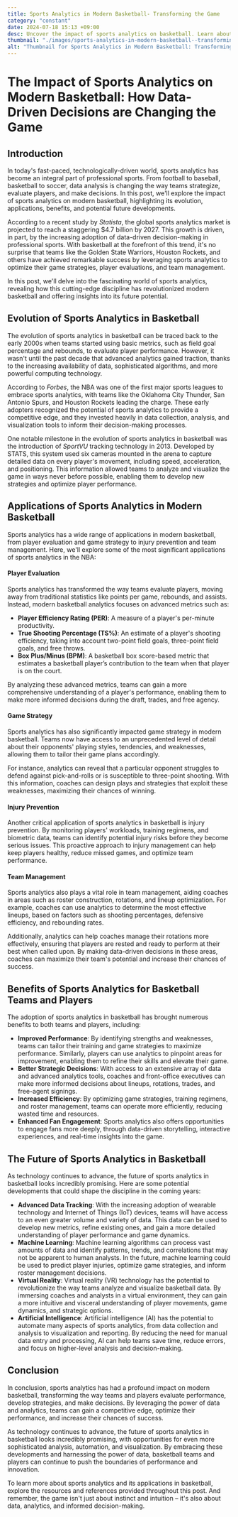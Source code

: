 ```yaml
---
title: Sports Analytics in Modern Basketball- Transforming the Game
category: "constant"
date: 2024-07-18 15:13 +09:00
desc: Uncover the impact of sports analytics on basketball. Learn about its evolution, applications, benefits, and the future of data-driven decisions in the game.
thumbnail: "./images/sports-analytics-in-modern-basketball--transforming-the-game.png"
alt: "Thumbnail for Sports Analytics in Modern Basketball: Transforming the Game"
---
```


# The Impact of Sports Analytics on Modern Basketball: How Data-Driven Decisions are Changing the Game

## Introduction

In today's fast-paced, technologically-driven world, sports analytics has become an integral part of professional sports. From football to baseball, basketball to soccer, data analysis is changing the way teams strategize, evaluate players, and make decisions. In this post, we'll explore the impact of sports analytics on modern basketball, highlighting its evolution, applications, benefits, and potential future developments.

According to a recent study by *Statista*, the global sports analytics market is projected to reach a staggering $4.7 billion by 2027. This growth is driven, in part, by the increasing adoption of data-driven decision-making in professional sports. With basketball at the forefront of this trend, it's no surprise that teams like the Golden State Warriors, Houston Rockets, and others have achieved remarkable success by leveraging sports analytics to optimize their game strategies, player evaluations, and team management.

In this post, we'll delve into the fascinating world of sports analytics, revealing how this cutting-edge discipline has revolutionized modern basketball and offering insights into its future potential.

## Evolution of Sports Analytics in Basketball

The evolution of sports analytics in basketball can be traced back to the early 2000s when teams started using basic metrics, such as field goal percentage and rebounds, to evaluate player performance. However, it wasn't until the past decade that advanced analytics gained traction, thanks to the increasing availability of data, sophisticated algorithms, and more powerful computing technology.

According to *Forbes*, the NBA was one of the first major sports leagues to embrace sports analytics, with teams like the Oklahoma City Thunder, San Antonio Spurs, and Houston Rockets leading the charge. These early adopters recognized the potential of sports analytics to provide a competitive edge, and they invested heavily in data collection, analysis, and visualization tools to inform their decision-making processes.

One notable milestone in the evolution of sports analytics in basketball was the introduction of *SportVU* tracking technology in 2013. Developed by STATS, this system used six cameras mounted in the arena to capture detailed data on every player's movement, including speed, acceleration, and positioning. This information allowed teams to analyze and visualize the game in ways never before possible, enabling them to develop new strategies and optimize player performance.

## Applications of Sports Analytics in Modern Basketball

Sports analytics has a wide range of applications in modern basketball, from player evaluation and game strategy to injury prevention and team management. Here, we'll explore some of the most significant applications of sports analytics in the NBA:

#### Player Evaluation

Sports analytics has transformed the way teams evaluate players, moving away from traditional statistics like points per game, rebounds, and assists. Instead, modern basketball analytics focuses on advanced metrics such as:

- **Player Efficiency Rating (PER)**: A measure of a player's per-minute productivity.
- **True Shooting Percentage (TS%)**: An estimate of a player's shooting efficiency, taking into account two-point field goals, three-point field goals, and free throws.
- **Box Plus/Minus (BPM)**: A basketball box score-based metric that estimates a basketball player’s contribution to the team when that player is on the court.

By analyzing these advanced metrics, teams can gain a more comprehensive understanding of a player's performance, enabling them to make more informed decisions during the draft, trades, and free agency.

#### Game Strategy

Sports analytics has also significantly impacted game strategy in modern basketball. Teams now have access to an unprecedented level of detail about their opponents' playing styles, tendencies, and weaknesses, allowing them to tailor their game plans accordingly.

For instance, analytics can reveal that a particular opponent struggles to defend against pick-and-rolls or is susceptible to three-point shooting. With this information, coaches can design plays and strategies that exploit these weaknesses, maximizing their chances of winning.

#### Injury Prevention

Another critical application of sports analytics in basketball is injury prevention. By monitoring players' workloads, training regimens, and biometric data, teams can identify potential injury risks before they become serious issues. This proactive approach to injury management can help keep players healthy, reduce missed games, and optimize team performance.

#### Team Management

Sports analytics also plays a vital role in team management, aiding coaches in areas such as roster construction, rotations, and lineup optimization. For example, coaches can use analytics to determine the most effective lineups, based on factors such as shooting percentages, defensive efficiency, and rebounding rates.

Additionally, analytics can help coaches manage their rotations more effectively, ensuring that players are rested and ready to perform at their best when called upon. By making data-driven decisions in these areas, coaches can maximize their team's potential and increase their chances of success.

## Benefits of Sports Analytics for Basketball Teams and Players

The adoption of sports analytics in basketball has brought numerous benefits to both teams and players, including:

- **Improved Performance**: By identifying strengths and weaknesses, teams can tailor their training and game strategies to maximize performance. Similarly, players can use analytics to pinpoint areas for improvement, enabling them to refine their skills and elevate their game.
- **Better Strategic Decisions**: With access to an extensive array of data and advanced analytics tools, coaches and front-office executives can make more informed decisions about lineups, rotations, trades, and free-agent signings.
- **Increased Efficiency**: By optimizing game strategies, training regimens, and roster management, teams can operate more efficiently, reducing wasted time and resources.
- **Enhanced Fan Engagement**: Sports analytics also offers opportunities to engage fans more deeply, through data-driven storytelling, interactive experiences, and real-time insights into the game.

## The Future of Sports Analytics in Basketball

As technology continues to advance, the future of sports analytics in basketball looks incredibly promising. Here are some potential developments that could shape the discipline in the coming years:

- **Advanced Data Tracking**: With the increasing adoption of wearable technology and Internet of Things (IoT) devices, teams will have access to an even greater volume and variety of data. This data can be used to develop new metrics, refine existing ones, and gain a more detailed understanding of player performance and game dynamics.
- **Machine Learning**: Machine learning algorithms can process vast amounts of data and identify patterns, trends, and correlations that may not be apparent to human analysts. In the future, machine learning could be used to predict player injuries, optimize game strategies, and inform roster management decisions.
- **Virtual Reality**: Virtual reality (VR) technology has the potential to revolutionize the way teams analyze and visualize basketball data. By immersing coaches and analysts in a virtual environment, they can gain a more intuitive and visceral understanding of player movements, game dynamics, and strategic options.
- **Artificial Intelligence**: Artificial intelligence (AI) has the potential to automate many aspects of sports analytics, from data collection and analysis to visualization and reporting. By reducing the need for manual data entry and processing, AI can help teams save time, reduce errors, and focus on higher-level analysis and decision-making.

## Conclusion

In conclusion, sports analytics has had a profound impact on modern basketball, transforming the way teams and players evaluate performance, develop strategies, and make decisions. By leveraging the power of data and analytics, teams can gain a competitive edge, optimize their performance, and increase their chances of success.

As technology continues to advance, the future of sports analytics in basketball looks incredibly promising, with opportunities for even more sophisticated analysis, automation, and visualization. By embracing these developments and harnessing the power of data, basketball teams and players can continue to push the boundaries of performance and innovation.

To learn more about sports analytics and its applications in basketball, explore the resources and references provided throughout this post. And remember, the game isn't just about instinct and intuition – it's also about data, analytics, and informed decision-making.